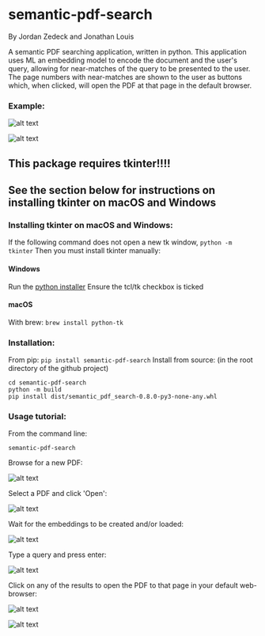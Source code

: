 # semantic-pdf-search
By Jordan Zedeck and Jonathan Louis

A semantic PDF searching application, written in python. This application uses ML an embedding model to encode the document and the user's query, allowing for near-matches of the query to be presented to the user. The page numbers with near-matches are shown to the user as buttons which, when clicked, will open the PDF at that page in the default browser.



### Example:

![alt text](assets/great-gatsby-search.png)

![alt text](assets/great-gatsby-result.png)
## This package requires tkinter!!!!
## See the section below for instructions on installing tkinter on macOS and Windows
### Installing tkinter on macOS and Windows:
If the following command does not open a new tk window, 
`python -m tkinter`
Then you must install tkinter manually:

#### Windows
Run the [python installer](https://www.python.org/downloads/windows/)
Ensure the tcl/tk checkbox is ticked

#### macOS
With brew:
`brew install python-tk`

### Installation:
From pip:
`pip install semantic-pdf-search`
Install from source:
(in the root directory of the github project)
```
cd semantic-pdf-search
python -m build
pip install dist/semantic_pdf_search-0.8.0-py3-none-any.whl
```

### Usage tutorial:

From the command line:

`semantic-pdf-search`

Browse for a new PDF:

![alt text](assets/open_pdf.png)

Select a PDF and click 'Open':

![alt text](assets/open_pdf_part_2.png)

Wait for the embeddings to be created and/or loaded:

![alt text](assets/loading_embeddings.png)

Type a query and press enter:

![alt text](assets/enter_query.png)

Click on any of the results to open the PDF to that page in your default web-browser:

![alt text](assets/search_result.png)

![alt text](assets/open_pdf_in_browser.png)